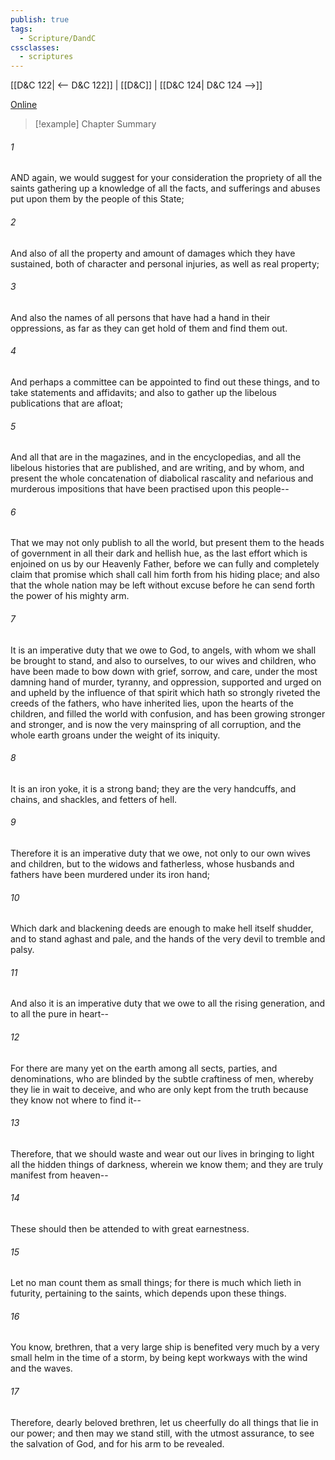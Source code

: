 ```yaml
---
publish: true
tags:
  - Scripture/DandC
cssclasses:
  - scriptures
---
```

[[D&C 122| <-- D&C 122]] | [[D&C]] | [[D&C 124| D&C 124 -->]]

[Online](https://churchofjesuschrist.org/study/scriptures/dc-testament/dc/123?lang=eng)

>[!example] Chapter Summary
>
###### 1
AND again, we would suggest for your consideration the propriety of all the saints gathering up a knowledge of all the facts, and sufferings and abuses put upon them by the people of this State;
###### 2
And also of all the property and amount of damages which they have sustained, both of character and personal injuries, as well as real property;
###### 3
And also the names of all persons that have had a hand in their oppressions, as far as they can get hold of them and find them out.
###### 4
And perhaps a committee can be appointed to find out these things, and to take statements and affidavits; and also to gather up the libelous publications that are afloat;
###### 5
And all that are in the magazines, and in the encyclopedias, and all the libelous histories that are published, and are writing, and by whom, and present the whole concatenation of diabolical rascality and nefarious and murderous impositions that have been practised upon this people--
###### 6
That we may not only publish to all the world, but present them to the heads of government in all their dark and hellish hue, as the last effort which is enjoined on us by our Heavenly Father, before we can fully and completely claim that promise which shall call him forth from his hiding place; and also that the whole nation may be left without excuse before he can send forth the power of his mighty arm.
###### 7
It is an imperative duty that we owe to God, to angels, with whom we shall be brought to stand, and also to ourselves, to our wives and children, who have been made to bow down with grief, sorrow, and care, under the most damning hand of murder, tyranny, and oppression, supported and urged on and upheld by the influence of that spirit which hath so strongly riveted the creeds of the fathers, who have inherited lies, upon the hearts of the children, and filled the world with confusion, and has been growing stronger and stronger, and is now the very mainspring of all corruption, and the whole earth groans under the weight of its iniquity.
###### 8
It is an iron yoke, it is a strong band; they are the very handcuffs, and chains, and shackles, and fetters of hell.
###### 9
Therefore it is an imperative duty that we owe, not only to our own wives and children, but to the widows and fatherless, whose husbands and fathers have been murdered under its iron hand;
###### 10
Which dark and blackening deeds are enough to make hell itself shudder, and to stand aghast and pale, and the hands of the very devil to tremble and palsy.
###### 11
And also it is an imperative duty that we owe to all the rising generation, and to all the pure in heart--
###### 12
For there are many yet on the earth among all sects, parties, and denominations, who are blinded by the subtle craftiness of men, whereby they lie in wait to deceive, and who are only kept from the truth because they know not where to find it--
###### 13
Therefore, that we should waste and wear out our lives in bringing to light all the hidden things of darkness, wherein we know them; and they are truly manifest from heaven--
###### 14
These should then be attended to with great earnestness.
###### 15
Let no man count them as small things; for there is much which lieth in futurity, pertaining to the saints, which depends upon these things.
###### 16
You know, brethren, that a very large ship is benefited very much by a very small helm in the time of a storm, by being kept workways with the wind and the waves.
###### 17
Therefore, dearly beloved brethren, let us cheerfully do all things that lie in our power; and then may we stand still, with the utmost assurance, to see the salvation of God, and for his arm to be revealed.




